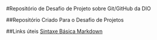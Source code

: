 #Repositório  de Desafio de Projeto sobre Git/GitHub da DIO

##Repositório Criado Para o Desafio de Projetos

##Links úteis
[Sintaxe Básica Markdown](https://www.markdownguide.org/)
